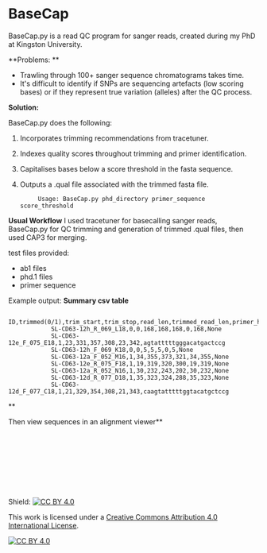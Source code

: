 **BaseCap**
==============
BaseCap.py is a read QC program for sanger reads, created during my PhD at Kingston University.

**Problems: **
- Trawling through 100+ sanger sequence chromatograms takes time.
- It's difficult to identify if SNPs are sequencing artefacts (low scoring bases) or if they represent true variation (alleles) after the QC process.

**Solution:**

BaseCap.py does the following:
1. Incorporates trimming recommendations from tracetuner.
2. Indexes quality scores throughout trimming and primer identification.
3. Capitalises bases below a score threshold in the fasta sequence.
4. Outputs a .qual file associated with the trimmed fasta file.

            Usage: BaseCap.py phd_directory primer_sequence score_threshold

**Usual Workflow**
I used tracetuner for basecalling sanger reads, BaseCap.py for QC trimming and generation of trimmed .qual files, then used CAP3 for merging.

test files provided:
- ab1 files
- phd.1 files
- primer sequence

  
Example output:
**Summary csv table**

                ID,trimmed(0/1),trim_start,trim_stop,read_len,trimmed_read_len,primer_hit
                SL-CD63-12h_R_069_L18,0,0,168,168,168,0,168,None
                SL-CD63-12e_F_075_E18,1,23,331,357,308,23,342,agtatttttgggacatgactccg
                SL-CD63-12h_F_069_K18,0,0,5,5,5,0,5,None
                SL-CD63-12a_F_052_M16,1,34,355,373,321,34,355,None
                SL-CD63-12e_R_075_F18,1,19,319,320,300,19,319,None
                SL-CD63-12a_R_052_N16,1,30,232,243,202,30,232,None
                SL-CD63-12d_R_077_D18,1,35,323,324,288,35,323,None
                SL-CD63-12d_F_077_C18,1,21,329,354,308,21,343,caagtatttttggtacatgctccg
**

Then view sequences in an alignment viewer**





<br /> <br /> <br />

<br /> <br /> <br />


Shield: [![CC BY 4.0][cc-by-shield]][cc-by]

This work is licensed under a
[Creative Commons Attribution 4.0 International License][cc-by].

[![CC BY 4.0][cc-by-image]][cc-by]

[cc-by]: http://creativecommons.org/licenses/by/4.0/
[cc-by-image]: https://i.creativecommons.org/l/by/4.0/88x31.png
[cc-by-shield]: https://img.shields.io/badge/License-CC%20BY%204.0-lightgrey.svg
